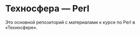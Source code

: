 Техносфера — Perl
=================

Это основной репозиторий с материалами к курсе по Perl в «Техносфере».
